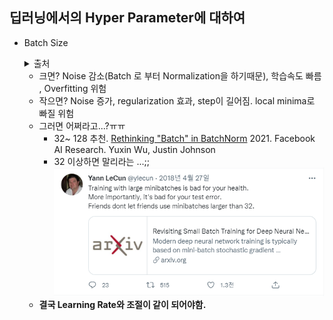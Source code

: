 ## 딥러닝에서의 Hyper Parameter에 대하여

- Batch Size 
    <details markdown="1">
    <summary>출처</summary>  

    출처1(컴퓨터 비전 관점 Batchsize) : https://deep-learning-study.tistory.com/647
    출처2(러닝레이트& 배치사이즈) : https://honeyjamtech.tistory.com/43
    출처3(러닝레이트& 배치사이즈) : https://inhovation97.tistory.com/32
    </details>

    - 크면? Noise 감소(Batch 로 부터 Normalization을 하기때문), 학습속도 빠름 , Overfitting 위험
    - 작으면? Noise 증가, regularization 효과, step이 길어짐. local minima로 빠질 위험
    - 그러면 어쩌라고...?ㅠㅠ
        - 32~ 128 추천. [Rethinking "Batch" in BatchNorm](https://arxiv.org/pdf/2105.07576.pdf) 2021. Facebook AI Research. Yuxin Wu, Justin Johnson
        - 32 이상하면 말리라는 ...;;
        ![image](Yann_LeCun.png)
    - **결국 Learning Rate와 조절이 같이 되어야함.**


